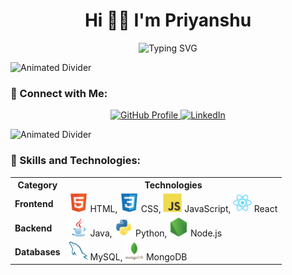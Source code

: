 <!DOCTYPE html>
<html lang="en">
<head>
  <meta charset="UTF-8">
  <meta name="viewport" content="width=device-width, initial-scale=1.0">
  <meta name="description" content="Priyanshu Portfolio - Full Stack Developer, AI Explorer, Flutter Fanatic.">
  <meta name="keywords" content="Priyanshu, Full Stack Developer, Portfolio, GitHub">
  <meta name="author" content="Priyanshu">
</head>
<body class="bg-gray-100 font-sans p-4">

<h1 align="center" class="text-4xl font-bold text-center text-black">Hi ✌🏻 I'm Priyanshu</h1>

<p align="center" class="text-center my-4">
  <img src="https://readme-typing-svg.herokuapp.com?font=Fira+Code&weight=600&size=22&pause=1000&color=343434&center=true&vCenter=true&width=440&height=45&lines=Hey%2C+I'm+Priyanshu!;Full+Stack+Developer;AI+Explorer;Lifelong+Learner" alt="Typing SVG">
</p>

<img src="https://user-images.githubusercontent.com/74038190/212284100-561aa473-3905-4a80-b561-0d28506553ee.gif" class="my-8 mx-auto" alt="Animated Divider">

<h3 class="text-center text-xl font-semibold">🌟 Connect with Me:</h3>
<p align="center" class="text-center flex justify-center space-x-4">
  <a href="https://github.com/priyanshu-it" target="_blank" aria-label="GitHub Profile">
    <img src="https://img.shields.io/badge/GitHub-181717?style=for-the-badge&logo=github&logoColor=white" alt="GitHub Profile">
  </a> 
  <a href="https://www.linkedin.com/in/priyanshu-in/" target="_blank" aria-label="LinkedIn Profile">
    <img src="https://img.shields.io/badge/LinkedIn-0077b5?style=for-the-badge&logo=linkedin&logoColor=white" alt="LinkedIn">
  </a>
</p>

<img src="https://user-images.githubusercontent.com/74038190/212284100-561aa473-3905-4a80-b561-0d28506553ee.gif" class="my-8 mx-auto" alt="Animated Divider">

<h3 class="text-2xl font-semibold">🔎 Skills and Technologies:</h3>
<table align="center" class="table-auto w-3/4 mx-auto mt-4 text-white bg-gray-800 border border-gray-600">
  <tr>
    <th class="p-4 text-left bg-gray-900">Category</th>
    <th class="p-4 text-left bg-gray-900">Technologies</th>
  </tr>
  <tr>
    <td class="p-4"><strong>Frontend</strong></td>
    <td class="p-4">
      <span class="inline-block mr-2">
        <img src="https://raw.githubusercontent.com/devicons/devicon/master/icons/html5/html5-original.svg" width="30" height="30" alt="HTML5">
      </span>HTML, 
      <span class="inline-block mr-2">
        <img src="https://raw.githubusercontent.com/devicons/devicon/master/icons/css3/css3-original.svg" width="30" height="30" alt="CSS3">
      </span>CSS, 
      <span class="inline-block mr-2">
        <img src="https://raw.githubusercontent.com/devicons/devicon/master/icons/javascript/javascript-original.svg" width="30" height="30" alt="JavaScript">
      </span>JavaScript, 
      <span class="inline-block mr-2">
        <img src="https://raw.githubusercontent.com/devicons/devicon/master/icons/react/react-original.svg" width="30" height="30" alt="React">
      </span>React
    </td>
  </tr>
  <tr>
    <td class="p-4"><strong>Backend</strong></td>
    <td class="p-4">
      <span class="inline-block mr-2">
        <img src="https://raw.githubusercontent.com/devicons/devicon/master/icons/java/java-original.svg" width="30" height="30" alt="Java">
      </span>Java,
      <span class="inline-block mr-2">
        <img src="https://raw.githubusercontent.com/devicons/devicon/master/icons/python/python-original.svg" width="30" height="30" alt="Python">
      </span>Python,
      <span class="inline-block mr-2">
        <img src="https://raw.githubusercontent.com/devicons/devicon/master/icons/nodejs/nodejs-original.svg" width="30" height="30" alt="Node.js">
      </span>Node.js
    </td>
  </tr>
  <tr>
    <td class="p-4"><strong>Databases</strong></td>
    <td class="p-4">
      <span class="inline-block mr-2">
        <img src="https://raw.githubusercontent.com/devicons/devicon/master/icons/mysql/mysql-original.svg" width="30" height="30" alt="MySQL">
      </span>MySQL, 
      <span class="inline-block mr-2">
        <img src="https://raw.githubusercontent.com/devicons/devicon/master/icons/mongodb/mongodb-original-wordmark.svg" width="30" height="30" alt="MongoDB">
      </span>MongoDB
    </td>
  </tr>
</table>
</body>
</html>
